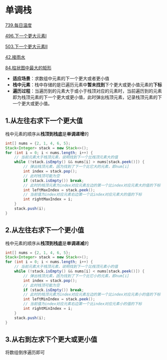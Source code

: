 # 单调栈

[739.每日温度](https://leetcode.cn/problems/daily-temperatures/description/)

[496.下一个更大元素I](https://leetcode.cn/problems/next-greater-element-i/)

[503.下一个更大元素II](https://leetcode.cn/problems/next-greater-element-ii/)

[42.接雨水](https://leetcode.cn/problems/trapping-rain-water/)

[84.柱状图中最大的矩形](https://leetcode.cn/problems/largest-rectangle-in-histogram/)

- **适应场景**：求数组中元素的下一个更大或者更小值
- **栈中元素**：栈中存储的是已遍历元素中**暂未找到**下个更大或更小值元素的**下标**
- **遍历过程**：当遍历到的元素大于或小于栈顶对应的元素时，当前遍历到的元素即为栈顶元素的下一个更大或更小值，此时弹出栈顶元素，记录栈顶元素的下一个更大或更小值。

## 1.从左往右求下一个更大值

栈中元素的顺序从**栈顶到栈底**是**单调递增**的

```java
int[] nums = {2, 1, 4, 6, 5};
Stack<Integer> stack = new Stack<>();
for (int i = 0; i < nums.length; i++) {
    // 当前元素大于栈顶元素，说明找到下一个比栈顶元素大的值
    while (!stack.isEmpty() && nums[i] > nums[stack.peek()]) {
        // 弹出栈顶元素，因为找到了下一个比它大的元素，即num[i]
        int index = stack.pop();
        // 此时栈顶可能为空
        if (stack.isEmpty()) break;
        // 此时的栈顶元素为index对应元素左边的第一个比index对应元素大的值的下标
        int leftMaxIndex = stack.peek();
        // 当前值为index对应元素右边第一个比index对应元素大的值的下标
        int rightMaxIndex = i;
    }
    stack.push(i);
}
```

## 2.从左往右求下一个更小值

栈中元素的顺序从**栈顶到栈底**是**单调递减**的

```java
int[] nums = {2, 1, 4, 6, 5};
Stack<Integer> stack = new Stack<>();
for (int i = 0; i < nums.length; i++) {
    // 当前元素大于栈顶元素，说明找到下一个比栈顶元素小的值
    while (!stack.isEmpty() && nums[i] < nums[stack.peek()]) {
        // 弹出栈顶元素，因为找到了下一个比它小的元素，即num[i]
        int index = stack.pop();
        // 此时栈顶可能为空
        if (stack.isEmpty()) break;
        // 此时的栈顶元素为index对应元素左边的第一个比index对应元素小的值的下标
        int leftMinIndex = stack.peek();
        // 当前值为index对应元素右边第一个比index对应元素小的值的下标
        int rightMinIndex = i;
    }
    stack.push(i);
}
```

## 3.从右到左求下个更大或更小值

将数组倒序遍历即可